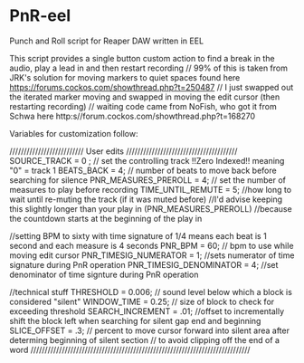 # PnR-eel
Punch and Roll script for Reaper DAW written in EEL

This script provides a single button custom action to find a break in the audio, play a lead in and then restart recording
// 99% of this is taken from JRK's solution for moving markers to quiet spaces found here https://forums.cockos.com/showthread.php?t=250487
// I just swapped out the iterated marker moving and swapped in moving the edit cursor (then restarting recording)
// waiting code came from NoFish, who got it from Schwa here http:s//forum.cockos.com/showthread.php?t=168270

Variables for customization follow:

////////////////////////// User edits ///////////////////////////////////////
SOURCE_TRACK = 0 ; // set the controlling track !!Zero Indexed!! meaning "0" = track 1
BEATS_BACK = 4; // number of beats to move back before searching for silence
PNR_MEASURES_PREROLL = 4; // set the number of measures to play before recording
TIME_UNTIL_REMUTE = 5; //how long to wait until re-muting the track (if it was muted before)
			                 //I'd advise keeping this slightly longer than your play in (PNR_MEASURES_PREROLL)
			                 //because the countdown starts at the beginning of the play in

//setting BPM to sixty with time signature of 1/4 means each beat is 1 second and each measure is 4 seconds
PNR_BPM = 60; // bpm to use while moving edit cursor
PNR_TIMESIG_NUMERATOR = 1; //sets numerator of time signature during PnR operation
PNR_TIMESIG_DENOMINATOR = 4; //set denominator of time signture during PnR operation

//technical stuff
THRESHOLD = 0.006;  // sound level below which a block is considered "silent"
WINDOW_TIME = 0.25; // size of block to check for exceeding threshold
SEARCH_INCREMENT = .01; //offset to incrementally shift the block left when searching for silent gap end and beginning
SLICE_OFFSET = .3; // percent to move cursor forward into silent area after determing beginning of silent section
		               // to avoid clipping off the end of a word
/////////////////////////////////////////////////////////////////////////////
